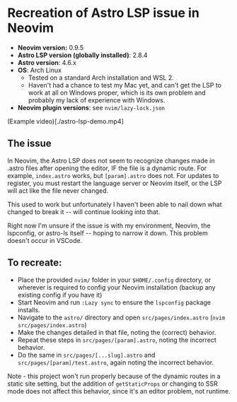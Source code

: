 # Recreation of Astro LSP issue in Neovim

- **Neovim version:** 0.9.5
- **Astro LSP version (globally installed)**: 2.8.4
- **Astro version**: 4.6.x
- **OS**: Arch Linux 
  - Tested on a standard Arch installation and WSL 2.
  - Haven't had a chance to test my Mac yet, and can't get the LSP to work at all on Windows proper, which is its own problem and probably my lack of experience with Windows.
- **Neovim plugin versions**: see `nvim/lazy-lock.json`

(Example video)[./astro-lsp-demo.mp4]

## The issue
In Neovim, the Astro LSP does not seem to recognize changes made in .astro files after opening the editor, IF the file is a dynamic route.
For example, `index.astro` works, but `[param].astro` does not.
For updates to register, you must restart the language server or Neovim itself, or the LSP will act like the file never changed.

This used to work but unfortunately I haven't been able to nail down what changed to break it -- will continue looking into that.

Right now I'm unsure if the issue is with my environment, Neovim, the lspconfig, or astro-ls itself 
-- hoping to narrow it down. This problem doesn't occur in VSCode.

## To recreate:
- Place the provided `nvim/` folder in your `$HOME/.config` directory, or wherever is required to config your Neovim installation (backup any existing config if you have it)
- Start Neovim and run `:Lazy sync` to ensure the `lspconfig` package installs.
- Navigate to the `astro/` directory and open `src/pages/index.astro` (`nvim src/pages/index.astro`)
- Make the changes detailed in that file, noting the (correct) behavior.
- Repeat these steps in `src/pages/[param].astro`, noting the incorrect behavior.
- Do the same in `src/pages/[...slug].astro` and `src/pages/[param]/test.astro`, again noting the incorrect behavior.

Note - this project won't run properly because of the dynamic routes in a static site setting, 
but the addition of `getStaticProps` or changing to SSR mode does not affect this behavior,
since it's an editor problem, not runtime.
